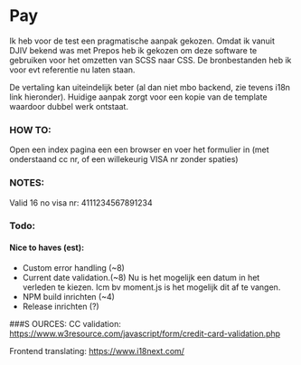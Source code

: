 # Pay

Ik heb voor de test een pragmatische aanpak gekozen. Omdat ik vanuit DJIV bekend was met Prepos heb ik gekozen om deze software te gebruiken voor het omzetten van SCSS naar CSS.
De bronbestanden heb ik voor evt referentie nu laten staan. 

De vertaling kan uiteindelijk beter (al dan niet mbo backend, zie tevens i18n link hieronder). 
Huidige aanpak zorgt voor een kopie van de template waardoor dubbel werk ontstaat.

### HOW TO:
Open een index pagina een een browser en voer het formulier in (met onderstaand cc nr, of een willekeurig VISA nr zonder spaties)

### NOTES:
Valid 16 no visa nr: 4111234567891234

### Todo: 
#### Nice to haves (est): 
- Custom error handling (~8)
- Current date validation.(~8) Nu is het mogelijk een datum in het verleden te kiezen. Icm bv moment.js is het mogelijk dit af te vangen.
- NPM build inrichten (~4)
- Release inrichten (?)

###S OURCES:
CC validation: https://www.w3resource.com/javascript/form/credit-card-validation.php

Frontend translating: https://www.i18next.com/
